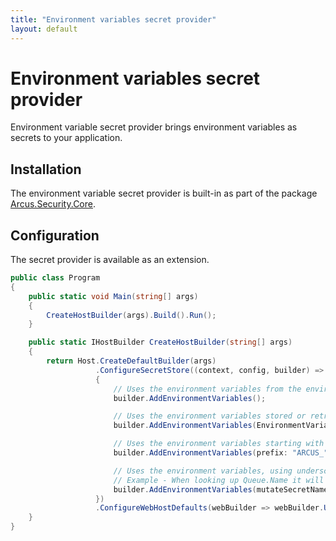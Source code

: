 ```yaml
---
title: "Environment variables secret provider"
layout: default
---
```


# Environment variables secret provider
Environment variable secret provider brings environment variables as secrets to your application.

## Installation
The environment variable secret provider is built-in as part of the package [Arcus.Security.Core](https://www.nuget.org/packages/Arcus.Security.Core).

## Configuration
The secret provider is available as an extension.

```csharp
public class Program
{
    public static void Main(string[] args)
    {
        CreateHostBuilder(args).Build().Run();
    }

    public static IHostBuilder CreateHostBuilder(string[] args)
    {    
        return Host.CreateDefaultBuilder(args)
                   .ConfigureSecretStore((context, config, builder) =>
                   {
                       // Uses the environment variables from the environment block associated with the current process.
                       builder.AddEnvironmentVariables();

                       // Uses the environment variables stored or retrieved from the HKEY_LOCAL_MACHINE\System\CurrentControlSet\Control\Session Manager\Environment key in the Windows operating system registry.
                       builder.AddEnvironmentVariables(EnvironmentVariableTarget.Machine);

                       // Uses the environment variables starting with 'ARCUS_' from the environment block associated with the current process.
                       builder.AddEnvironmentVariables(prefix: "ARCUS_");

                       // Uses the environment variables, using underscores and capitals for secret name structure.
                       // Example - When looking up Queue.Name it will be changed to ARCUS_QUEUE_NAME.
                       builder.AddEnvironmentVariables(mutateSecretName: name => $"ARCUS_{name.Replace(".", "_").ToUpper()}");
                   })
                   .ConfigureWebHostDefaults(webBuilder => webBuilder.UseStartup<Startup>());
    }
}
```
